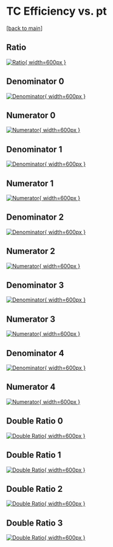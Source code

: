 # TC Efficiency vs. pt

[[back to main](./)]



## Ratio

[![Ratio](../mtv/var/TC_loweta_321_-1_eff_pt.png){ width=600px }](../mtv/var/TC_loweta_321_-1_eff_pt.pdf)

## Denominator 0

[![Denominator](../mtv/den/TC_loweta_321_-1_eff_pt_den0.png){ width=600px }](../mtv/den/TC_loweta_321_-1_eff_pt_den0.pdf)

## Numerator 0

[![Numerator](../mtv/num/TC_loweta_321_-1_eff_pt_num0.png){ width=600px }](../mtv/num/TC_loweta_321_-1_eff_pt_num0.pdf)

## Denominator 1

[![Denominator](../mtv/den/TC_loweta_321_-1_eff_pt_den1.png){ width=600px }](../mtv/den/TC_loweta_321_-1_eff_pt_den1.pdf)

## Numerator 1

[![Numerator](../mtv/num/TC_loweta_321_-1_eff_pt_num1.png){ width=600px }](../mtv/num/TC_loweta_321_-1_eff_pt_num1.pdf)

## Denominator 2

[![Denominator](../mtv/den/TC_loweta_321_-1_eff_pt_den2.png){ width=600px }](../mtv/den/TC_loweta_321_-1_eff_pt_den2.pdf)

## Numerator 2

[![Numerator](../mtv/num/TC_loweta_321_-1_eff_pt_num2.png){ width=600px }](../mtv/num/TC_loweta_321_-1_eff_pt_num2.pdf)

## Denominator 3

[![Denominator](../mtv/den/TC_loweta_321_-1_eff_pt_den3.png){ width=600px }](../mtv/den/TC_loweta_321_-1_eff_pt_den3.pdf)

## Numerator 3

[![Numerator](../mtv/num/TC_loweta_321_-1_eff_pt_num3.png){ width=600px }](../mtv/num/TC_loweta_321_-1_eff_pt_num3.pdf)

## Denominator 4

[![Denominator](../mtv/den/TC_loweta_321_-1_eff_pt_den4.png){ width=600px }](../mtv/den/TC_loweta_321_-1_eff_pt_den4.pdf)

## Numerator 4

[![Numerator](../mtv/num/TC_loweta_321_-1_eff_pt_num4.png){ width=600px }](../mtv/num/TC_loweta_321_-1_eff_pt_num4.pdf)

## Double Ratio 0

[![Double Ratio](../mtv/ratio/TC_loweta_321_-1_eff_pt_ratio0.png){ width=600px }](../mtv/ratio/TC_loweta_321_-1_eff_pt_ratio0.pdf)

## Double Ratio 1

[![Double Ratio](../mtv/ratio/TC_loweta_321_-1_eff_pt_ratio1.png){ width=600px }](../mtv/ratio/TC_loweta_321_-1_eff_pt_ratio1.pdf)

## Double Ratio 2

[![Double Ratio](../mtv/ratio/TC_loweta_321_-1_eff_pt_ratio2.png){ width=600px }](../mtv/ratio/TC_loweta_321_-1_eff_pt_ratio2.pdf)

## Double Ratio 3

[![Double Ratio](../mtv/ratio/TC_loweta_321_-1_eff_pt_ratio3.png){ width=600px }](../mtv/ratio/TC_loweta_321_-1_eff_pt_ratio3.pdf)

